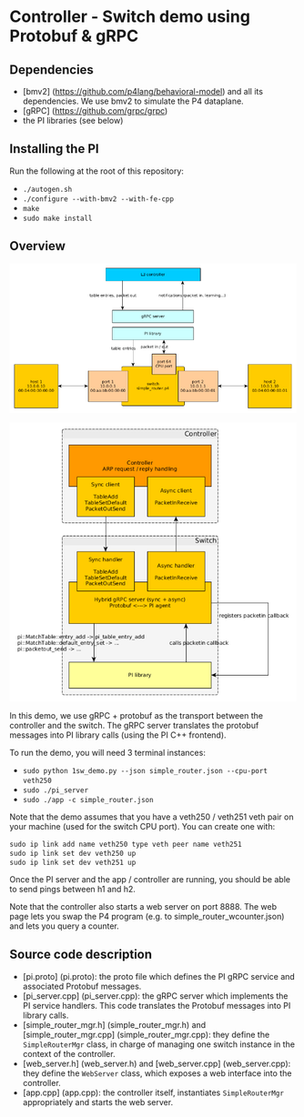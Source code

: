 # Controller - Switch demo using Protobuf & gRPC

## Dependencies

- [bmv2] (https://github.com/p4lang/behavioral-model) and all its
  dependencies. We use bmv2 to simulate the P4 dataplane.
- [gRPC] (https://github.com/grpc/grpc)
- the PI libraries (see below)

## Installing the PI

Run the following at the root of this repository:
- `./autogen.sh`
- `./configure --with-bmv2 --with-fe-cpp`
- `make`
- `sudo make install`

## Overview

![Demo topology](resources/demo_topology.png)

![Demo overview](resources/architecture.png)

In this demo, we use gRPC + protobuf as the transport between the controller and
the switch. The gRPC server translates the protobuf messages into PI library
calls (using the PI C++ frontend).

To run the demo, you will need 3 terminal instances:
- `sudo python 1sw_demo.py --json simple_router.json --cpu-port veth250`
- `sudo ./pi_server`
- `sudo ./app -c simple_router.json`

Note that the demo assumes that you have a veth250 / veth251 veth pair on your
machine (used for the switch CPU port). You can create one with:
```
sudo ip link add name veth250 type veth peer name veth251
sudo ip link set dev veth250 up
sudo ip link set dev veth251 up
```

Once the PI server and the app / controller are running, you should be able to
send pings between h1 and h2.

Note that the controller also starts a web server on port 8888. The web page
lets you swap the P4 program (e.g. to simple_router_wcounter.json) and lets you
query a counter.

## Source code description

- [pi.proto] (pi.proto): the proto file which defines the PI gRPC service and
  associated Protobuf messages.
- [pi_server.cpp] (pi_server.cpp): the gRPC server which implements the PI
  service handlers. This code translates the Protobuf messages into PI library
  calls.
- [simple_router_mgr.h] (simple_router_mgr.h) and [simple_router_mgr.cpp]
  (simple_router_mgr.cpp): they define the `SimpleRouterMgr` class, in charge of
  managing one switch instance in the context of the controller.
- [web_server.h] (web_server.h) and [web_server.cpp] (web_server.cpp): they
  define the `WebServer` class, which exposes a web interface into the
  controller.
- [app.cpp] (app.cpp): the controller itself, instantiates `SimpleRouterMgr`
  appropriately and starts the web server.
